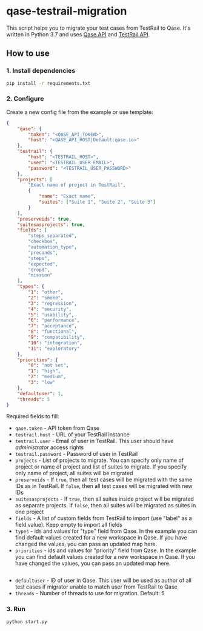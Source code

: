 # qase-testrail-migration

This script helps you to migrate your test cases from TestRail to Qase. It's written in Python 3.7 and uses [Qase API](https://qase.io/api/v1/) and [TestRail API](http://docs.gurock.com/testrail-api2/start).

## How to use
### 1. Install dependencies
```bash
pip install -r requirements.txt
```

### 2. Configure
Create a new config file from the example or use template:
```json
{
    "qase": {
        "token": "<QASE_API_TOKEN>",
        "host": "<QASE_API_HOST|Default:qase.io>"
    },
    "testrail": {
        "host": "<TESTRAIL_HOST>",
        "user": "<TESTRAIL_USER_EMAIL>",
        "password": "<TESTRAIL_USER_PASSWORD>"
    },
    "projects": [
        "Exact name of project in TestRail",
        {
            "name": "Exact name",
            "suites": ["Suite 1", "Suite 2", "Suite 3"]
        }
    ],
    "preserveids": true,
    "suitesasprojects": true,
    "fields": [
        "steps_separated",
        "checkbox",
        "automation_type",
        "preconds",
        "steps",
        "expected",
        "dropd",
        "mission"
    ],
    "types": {
        "1": "other",
        "2": "smoke",
        "3": "regression",
        "4": "security",
        "5": "usability",
        "6": "performance",
        "7": "acceptance",
        "8": "functional",
        "9": "compatibility",
        "10": "integration",
        "11": "exploratory"
    },
    "priorities": {
        "0": "not set",
        "1": "high",
        "2": "medium",
        "3": "low"
    },
    "defaultuser": 1,
    "threads": 5
}
```

Required fields to fill:
- `qase.token` - API token from Qase
- `testrail.host` - URL of your TestRail instance
- `testrail.user` - Email of user in TestRail. This user should have *administrator* access rights
- `testrail.password` - Password of user in TestRail
- `projects` - List of projects to migrate. You can specify only name of project or name of project and list of suites to migrate. If you specify only name of project, all suites will be migrated
- `preserveids` - If `true`, then all test cases will be migrated with the same IDs as in TestRail. If `false`, then all test cases will be migrated with new IDs
- `suitesasprojects` - If `true`, then all suites inside project will be migrated as separate projects. If `false`, then all suites will be migrated as suites in one project
- `fields` - A list of custom fields from TestRail to import (use "label" as a field value). Keep empty to import all fields
- `types` - ids and values for "type" field from Qase. In the example you can find default values created for a new workspace in Qase. If you have changed the values, you can pass an updated map here. 
- `priorities` - ids and values for "priority" field from Qase. In the example you can find default values created for a new workspace in Qase. If you have changed the values, you can pass an updated map here.
```json

```
- `defaultuser` - ID of user in Qase. This user will be used as author of all test cases if migrator unable to match user from TestRail to Qase
- `threads` - Number of threads to use for migration. Default: 5

### 3. Run
```bash
python start.py
```